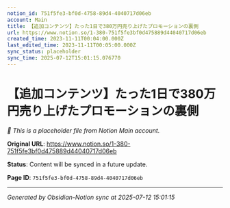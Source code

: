 ```yaml
---
notion_id: 751f5fe3-bf0d-4758-89d4-4040717d06eb
account: Main
title: 【追加コンテンツ】たった1日で380万円売り上げたプロモーションの裏側
url: https://www.notion.so/1-380-751f5fe3bf0d475889d44040717d06eb
created_time: 2023-11-11T00:04:00.000Z
last_edited_time: 2023-11-11T00:05:00.000Z
sync_status: placeholder
sync_time: 2025-07-12T15:01:15.076770
---
```


# 【追加コンテンツ】たった1日で380万円売り上げたプロモーションの裏側

*🔄 This is a placeholder file from Notion Main account.*

**Original URL**: https://www.notion.so/1-380-751f5fe3bf0d475889d44040717d06eb

**Status**: Content will be synced in a future update.

**Page ID**: `751f5fe3-bf0d-4758-89d4-4040717d06eb`

---

*Generated by Obsidian-Notion sync at 2025-07-12 15:01:15*
